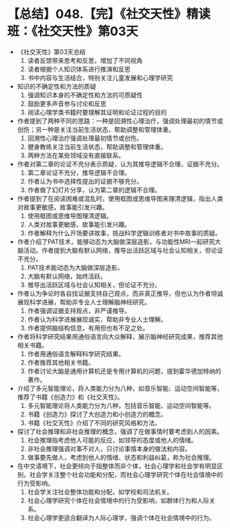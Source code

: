 # 【总结】048.【完】《社交天性》精读班：《社交天性》第03天

-   《社交天性》第03天总结
    1.  读者反馈带来思考和反思，增加了不同视角
    2.  读者根据个人知识体系进行推演和反思
    3.  书中内容与生活结合，特别关注儿童发展和心理学研究
-   知识的不确定性和方法的质疑
    1.  强调知识本身的不确定性和方法的可质疑性
    2.  鼓励更多声音参与讨论和反思
    3.  阅读心理学类书籍时要理解其证明和论证过程的目的
-   作者提到了两种不同的思路：一种是回溯性心理治疗，强调处理最初的情节或创伤；另一种是关注当前生活状态，帮助调整和管理体重。
    1.  回溯性心理治疗强调处理最初情节或创伤。
    2.  健身教练关注当前生活状态，帮助调整和管理体重。
    3.  两种方法在某些领域没有直接联系。
-   作者对第二章的论证不充分表示质疑，认为其推导逻辑不合理，证据不充分。
    1.  第二章论证不充分，推导逻辑不合理。
    2.  作者认为书中选择性提出的证据不够充分。
    3.  作者做了幻灯片分享，认为第二章的逻辑不合理。
-   作者提到了在阅读困难或混乱时，使用框图或思维导图来理清逻辑，指出人类对故事更敏感，故事能引发兴趣。
    1.  使用框图或思维导图理清逻辑。
    2.  人类对故事更敏感，故事能引发兴趣。
    3.  作者解释为什么开场要讲故事，挑战科学逻辑训练者对书中故事的质疑。
-   作者介绍了PAT技术，能够动态为大脑做深层造影，与功能性MRI一起研究大脑活动。作者提到大脑有默认网络，推导出活跃区域与社会认知相关，但论证不充分。
    1.  PAT技术能动态为大脑做深层造影。
    2.  大脑有默认网络，始终活跃。
    3.  推导出活跃区域与社会认知相关，但论证不充分。
-   作者认为争论时各自找证据支持自己观点，而非真正推导，但也认为作者坦诚展现科学进展，帮助非专业人士理解脑神经研究。
    1.  作者强调证据支持观点，非严谨推导。
    2.  作者认为科学进展展现诚实，帮助非专业人士理解。
    3.  作者提供脑结构信息，有用但也有不足之处。
-   作者将科学研究结果用通俗语言向大众解释，展示脑神经研究成果，推荐其他相关书籍。
    1.  作者用通俗语言解释科学研究结果。
    2.  作者推荐其他相关书籍。
    3.  作者讨论大脑是通用计算机还是专用计算机的问题，提到霍华德加特纳的著作。
-   介绍了多元智能理论，将人类能力分为八种，如音乐智能、运动空间智能等，推荐了书籍《创造力》和《社交天性》。
    1.  多元智能理论将人类能力分为八种，包括音乐智能、运动空间智能等。
    2.  书籍《创造力》探讨了大创造力和小创造力的概念。
    3.  书籍《社交天性》介绍了不同的研究风格和方法。
-   探讨了社会推理和非社会推理的概念，强调了在做事情时要考虑到人的因素。
    1.  社会推理指考虑他人可能的反应，如领导的态度或他人的情绪。
    2.  非社会推理强调对事不对人，只讨论事情本身的做法和内容。
    3.  做事要先做人，考虑到他人的情绪、状态和利益纠葛，称为社会推理。
-   在中文语境下，社会更倾向于指整体而非个体，社会心理学和社会学有明显区别。社会学关注整个社会功能和分配，而社会心理学研究个体在社会情境中的行为受影响。
    1.  社会学关注社会整体功能和分配，如学校和司法机关。
    2.  社会心理学研究个体在社会情境中的行为受影响，如群体行为和人际关系。
    3.  社会心理学更适合翻译为人际心理学，强调个体在社会情境中的行为。